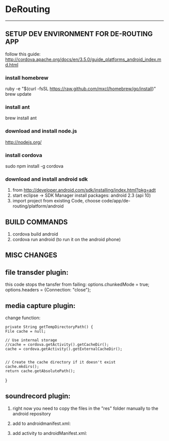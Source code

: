 # DeRouting
-----------

## SETUP DEV ENVIRONMENT FOR DE-ROUTING APP
follow this guide: http://cordova.apache.org/docs/en/3.5.0/guide_platforms_android_index.md.html

### install homebrew
ruby -e "$(curl -fsSL https://raw.github.com/mxcl/homebrew/go/install)"
brew update

### install ant
brew install ant

### download and install node.js
http://nodejs.org/

### install cordova
sudo npm install -g cordova

### download and install android sdk
1. from http://developer.android.com/sdk/installing/index.html?pkg=adt
2. start eclipse -> SDK Manager install packages: android 2.3 (api 10)
3. import project from existing Code, choose code/app/de-routing/platform/android


## BUILD COMMANDS

1. cordova build android
2. cordova run android (to run it on the android phone)


## MISC CHANGES

file transder plugin:
----------------------
this code stops the tansfer from failing:
options.chunkedMode = true;
options.headers = {Connection: "close"};

media capture plugin:
---------------------
change function:

    private String getTempDirectoryPath() {
    File cache = null;

    // Use internal storage
    //cache = cordova.getActivity().getCacheDir();
    cache = cordova.getActivity().getExternalCacheDir();
    

    // Create the cache directory if it doesn't exist
    cache.mkdirs();
    return cache.getAbsolutePath();
}

soundrecord plugin:
-------------------

1. right now you need to copy the files in the "res" folder manually to the android repository
2. add to androidmanifest.xml:
	
	<uses-permission android:name="android.permission.WRITE_EXTERNAL_STORAGE" />
    <uses-permission android:name="android.permission.READ_EXTERNAL_STORAGE" />
    <uses-permission android:name="android.permission.RECORD_AUDIO" />
    
3. add activity to androidManifest.xml:

	<activity android:screenOrientation="portrait" android:label="Sound Recorder" android:name="org.apache.cordova.soundrecorder.SoundRecorderActivity" android:theme="@android:style/Theme.Black.NoTitleBar">
    </activity>
